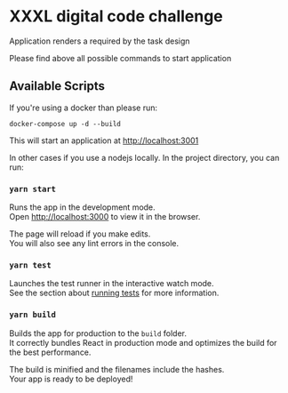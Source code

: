 # XXXL digital code challenge

Application renders a required by the task design 

Please find above all possible commands to start application

## Available Scripts

If you're using a docker than please run:

`docker-compose up -d --build`

This will start an application at [http://localhost:3001](http://localhost:3001) 

In other cases if you use a nodejs locally.
In the project directory, you can run:

### `yarn start`

Runs the app in the development mode.\
Open [http://localhost:3000](http://localhost:3000) to view it in the browser.

The page will reload if you make edits.\
You will also see any lint errors in the console.

### `yarn test`

Launches the test runner in the interactive watch mode.\
See the section about [running tests](https://facebook.github.io/create-react-app/docs/running-tests) for more information.

### `yarn build`

Builds the app for production to the `build` folder.\
It correctly bundles React in production mode and optimizes the build for the best performance.

The build is minified and the filenames include the hashes.\
Your app is ready to be deployed!
